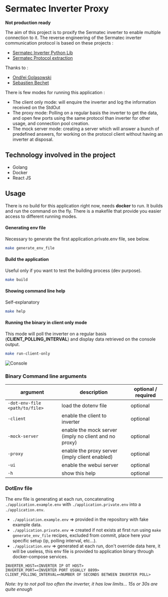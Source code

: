 # Sermatec Inverter Proxy

**Not production ready**

The aim of this project is to proxify the Sermatec inverter to enable multiple connection to it.
The reverse engineering of the Sermatec inverter communication protocol is based on these projects :
 - [Sermatec Inverter Python Lib](https://github.com/sermatec-opensource/sermatec-inverter)
 - [Sermatec Protocol extraction](https://github.com/sbechet/sermatec-ess)

Thanks to :
 * [Ondřej Golasowski](https://github.com/andreondra)
 * [Sebastien Bechet](https://github.com/sbechet)

There is few modes for running this application :
 * The client only mode: will enquire the inverter and log the information received on the StdOut
 * The proxy mode: Polling on a regular basis the inverter to get the data, and open few ports using the same protocol than inverter for other usage, and connection pool creation.
 * The mock server mode: creating a server which will answer a bunch of predefined answers, for working on the protocol client without having an inverter at disposal.

## Technology involved in the project
 * Golang
 * Docker
 * React JS

## Usage

There is no build for this application right now, needs **docker** to run.
It builds and run the command on the fly.
There is a makefile that provide you easier access to different running modes.

#### Generating env file
Necessary to generate the first application.private.env file, see below.
```bash
make generate_env_file
```

#### Build the application
Useful only if you want to test the building process (dev purpose).
```bash
make build
```

#### Showing command line help
Self-explanatory
```bash
make help
```

#### Running the binary in client only mode
This mode will poll the inverter on a regular basis (**CLIENT_POLLING_INTERVAL**) and display data retrieved on the console output.
```bash
make run-client-only
```
![Console](./docs/assets/console.png)

### Binary Command line arguments

| argument                       | description                                           | optional / required | 
|--------------------------------|-------------------------------------------------------|---------------------|
| `-dot-env-file <path/to/file>` | load the dotenv file                                  | optional            |
| `-client`                      | enable the client to inverter                         | optional            |
| `-mock-server`                 | enable the mock server (imply no client and no proxy) | optional            |
| `-proxy`                       | enable the proxy server (imply client enabled)        | optional            |
| `-ui`                          | enable the webui server                               | optional            |
| `-h`                           | show this help                                        | optional            |

### DotEnv file

The env file is generating at each run, concatenating `./application.example.env` with `./application.private.env` into a `./application.env`.
 * `./application.example.env` => provided in the repository with fake example data.
 * `./application.private.env` => created if not exists at first run using `make generate_env_file` recipes, excluded from commit, place here your specific setup (ip, polling interval, etc...).
 * `./application.env` => generated at each run, don't override data here, it will be useless, this env file is provided to application binary through docker-compose services.

```env
INVERTER_HOST=<INVERTER IP OT HOST>
INVERTER_PORT=<INVERTER PORT USUALLY 8899>
CLIENT_POLLING_INTERVAL=<NUMBER OF SECONDS BETWEEN INVERTER POLL>
```

*Note: try to not poll too often the inverter, it has low limits... 15s or 30s are quite enough*
